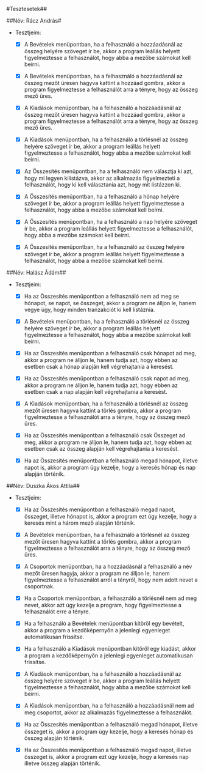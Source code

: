
#Tesztesetek##

##Név: Rácz András#

- Tesztjeim: 
	- [x] A Bevételek menüpontban, ha a felhasználó a hozzáadásnál az összeg helyére szöveget ír be, akkor a program leállás helyett figyelmeztesse a felhasználót, hogy abba a mezőbe számokat kell beírni.

	- [x] A Bevételek menüpontban, ha a felhasználó a hozzáadásnál az összeg mezőt üresen hagyva kattint a hozzáad gombra, akkor a program figyelmeztesse a felhasználót arra a tényre, hogy az összeg mező üres.

	- [x] A Kiadások menüpontban, ha a felhasználó a hozzáadásnál az összeg mezőt üresen hagyva kattint a hozzáad gombra, akkor a program figyelmeztesse a felhasználót arra a tényre, hogy az összeg mező üres.

	- [x] A Kiadások menüpontban, ha a felhasználó a törlésnél az összeg helyére szöveget ír be, akkor a program leállás helyett figyelmeztesse a felhasználót, hogy abba a mezőbe számokat kell beírni.

	- [x] Az Összesítés menüpontban, ha a felhasználó nem választja ki azt, hogy mi legyen kilistázva, akkor az alkalmazás figyelmezteti a felhasználót, hogy ki kell választania azt, hogy mit listázzon ki.

	- [x] A Összesítés menüpontban, ha a felhasználó a hónap helyére szöveget ír be, akkor a program leállás helyett figyelmeztesse a felhasználót, hogy abba a mezőbe számokat kell beírni.

	- [x] A Összesítés menüpontban, ha a felhasználó a nap helyére szöveget ír be, akkor a program leállás helyett figyelmeztesse a felhasználót, hogy abba a mezőbe számokat kell beírni.

	- [x] A Összesítés menüpontban, ha a felhasználó az összeg helyére szöveget ír be, akkor a program leállás helyett figyelmeztesse a felhasználót, hogy abba a mezőbe számokat kell beírni.

##Név: Halász Ádám##
- Tesztjeim:
	- [x] Ha az Összesítés menüpontban a felhasználó nem ad meg se hónapot, se napot, se összeget, akkor a program ne álljon le, hanem vegye úgy, hogy minden tranzakciót ki kell listáznia.
	
	- [x] A Bevételek menüpontban, ha a felhasználó a törlésnél az összeg helyére szöveget ír be, akkor a program leállás helyett figyelmeztesse a felhasználót, hogy abba a mezőbe számokat kell beírni.

	- [x] Ha az Összesítés menüpontban a felhasználó csak hónapot ad meg, akkor a program ne álljon le, hanem tudja azt, hogy ebben az esetben csak a hónap alapján kell végrehajtania a keresést.

	- [x] Ha az Összesítés menüpontban a felhasználó csak napot ad meg, akkor a program ne álljon le, hanem tudja azt, hogy ebben az esetben csak a nap alapján kell végrehajtania a keresést.

	- [x] A Kiadások menüpontban, ha a felhasználó a törlésnél az összeg mezőt üresen hagyva kattint a törlés gombra, akkor a program figyelmeztesse a felhasználót arra a tényre, hogy az összeg mező üres.

	- [x] Ha az Összesítés menüpontban a felhasználó csak Összeget ad meg, akkor a program ne álljon le, hanem tudja azt, hogy ebben az esetben csak az összeg alapján kell végrehajtania a keresést.

	- [x] Ha az Összesítés menüpontban a felhasználó megad hónapot, illetve napot is, akkor a program úgy kezelje, hogy a keresés hónap és nap alapján történik.

##Név: Duszka Ákos Attila##
- Tesztjeim:
	- [x] Ha az Összesítés menüpontban a felhasználó megad napot, összeget, illetve hónapot is, akkor a program ezt úgy kezelje, hogy a keresés mint a három mező alapján történik.

	- [x] A Bevételek menüpontban, ha a felhasználó a törlésnél az összeg mezőt üresen hagyva kattint a törlés gombra, akkor a program figyelmeztesse a felhasználót arra a tényre, hogy az összeg mező üres.

	- [x] A Csoportok menüpontban, ha a hozzáadásnál a felhasználó a név mezőt üresen hagyja, akkor a program ne álljon le, hanem figyelmeztesse a felhasználót arról a tényről, hogy nem adott nevet a csoportnak.

	- [x] Ha a Csoportok menüpontban, a felhasználó a törlésnél nem ad meg nevet, akkor azt úgy kezelje a program, hogy figyelmeztesse a felhasználót erre a tényre.

	- [x] Ha a felhasználó a Bevételek menüpontban kitöröl egy bevételt, akkor a program a kezdőképernyőn a jelenlegi egyenleget automatikusan frissítse.

	- [x] Ha a felhasználó a Kiadások menüpontban kitöröl egy kiadást, akkor a program a kezdőképernyőn a jelenlegi egyenleget automatikusan frissítse.

	- [x] A Kiadások menüpontban, ha a felhasználó a hozzáadásnál az összeg helyére szöveget ír be, akkor a program leállás helyett figyelmeztesse a felhasználót, hogy abba a mezőbe számokat kell beírni.

	- [x] A Kiadások menüpontban, ha a felhasználó a hozzáadásnál nem ad meg csoportot, akkor az alkalmazás figyelmeztesse a felhasználót.

	- [x] Ha az Összesítés menüpontban a felhasználó megad hónapot, illetve összeget is, akkor a program úgy kezelje, hogy a keresés hónap és összeg alapján történik.

	- [x] Ha az Összesítés menüpontban a felhasználó megad napot, illetve összeget is, akkor a program ezt úgy kezelje, hogy a keresés nap illetve összeg alapján történik.
